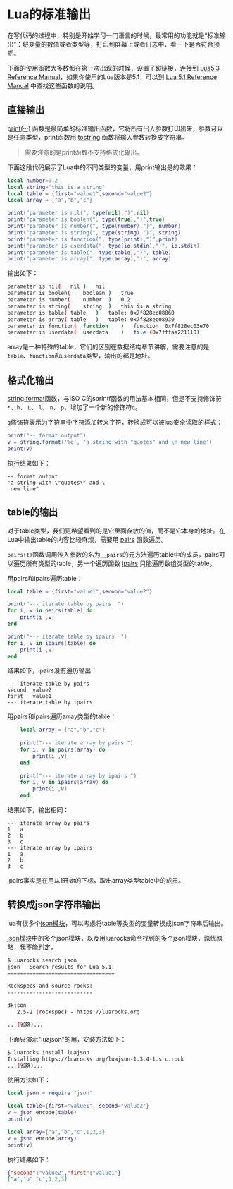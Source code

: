 # Lua的标准输出
<!-- toc -->

在写代码的过程中，特别是开始学习一门语言的时候，最常用的功能就是“标准输出”：将变量的数值或者类型等，打印到屏幕上或者日志中，看一下是否符合预期。

下面的使用函数大多数都在第一次出现的时候，设置了超链接，连接到 [Lua5.3 Reference Manual](https://www.lua.org/manual/5.3/)，如果你使用的Lua版本是5.1，可以到 [Lua 5.1 Reference Manual](https://www.lua.org/manual/5.1/) 中查找这些函数的说明。

## 直接输出

[print\(···\)](https://www.lua.org/manual/5.3/manual.html#pdf-print) 函数是最简单的标准输出函数，它将所有出入参数打印出来，参数可以是任意类型，print函数用 [tostring](https://www.lua.org/manual/5.3/manual.html#pdf-tostring) 函数将输入参数转换成字符串。

>需要注意的是print函数不支持格式化输出。

下面这段代码展示了Lua中的不同类型的变量，用print输出是的效果：

```lua
local number=0.2
local string="this is a string"
local table = {first="value1",second="value2"}
local array = {"a","b","c"}

print("parameter is nil(", type(nil),")",nil)
print("parameter is boolen(", type(true),")",true)
print("parameter is number(", type(number),")", number)
print("parameter is string(", type(string),")", string)
print("parameter is function(", type(print),")",print)
print("parameter is userdata(", type(io.stdin),")", io.stdin)
print("parameter is table(", type(table),")", table)
print("parameter is array(", type(array),")", array)
```

输出如下：

```sh
parameter is nil(	nil	)	nil
parameter is boolen(	boolean	)	true
parameter is number(	number	)	0.2
parameter is string(	string	)	this is a string
parameter is table(	table	)	table: 0x7f828ec08860
parameter is array(	table	)	table: 0x7f828ec08930
parameter is function(	function	)	function: 0x7f828ec03e70
parameter is userdata(	userdata	)	file (0x7fffaa221110)
```

array是一种特殊的table，它们的区别在数据结构章节讲解，需要注意的是`table`、`function`和`userdata`类型，输出的都是地址。

## 格式化输出

[string.format](https://www.lua.org/manual/5.3/manual.html#pdf-string.format)函数，与ISO C的sprintf函数的用法基本相同，但是不支持修饰符`*`、`h`、 `L`、 `l`、 `n`、 `p`，增加了一个新的修饰符`q`。

`q`修饰符表示为字符串中字符添加转义字符，转换成可以被lua安全读取的样式：

```lua
print("-- format output")
v = string.format('%q', 'a string with "quotes" and \n new line')
print(v)
```

执行结果如下：

	-- format output
	"a string with \"quotes\" and \
	 new line"

## table的输出

对于table类型，我们更希望看到的是它里面存放的值，而不是它本身的地址。在Lua中输出table的内容比较麻烦，需要用 [pairs](https://www.lua.org/manual/5.3/manual.html#pdf-pairs) 函数遍历。

`pairs(t)`函数调用传入参数的名为`__pairs`的元方法遍历table中的成员，pairs可以遍历所有类型的table，另一个遍历函数 [ipairs](https://www.lua.org/manual/5.3/manual.html#pdf-ipairs) 只能遍历数组类型的table。

用pairs和ipairs遍历table：

```lua
local table = {first="value1",second="value2"}

print("--- iterate table by pairs  ")
for i, v in pairs(table) do
    print(i ,v)
end

print("--- iterate table by ipairs  ")
for i, v in ipairs(table) do
    print(i ,v)
end
```

结果如下，ipairs没有遍历输出：

	--- iterate table by pairs
	second	value2
	first	value1
	--- iterate table by ipairs

用pairs和ipairs遍历array类型的table：

```lua
	local array = {"a","b","c"}
	
	print("--- iterate array by pairs ")
	for i, v in pairs(array) do
	    print(i ,v)
	end
	
	print("--- iterate array by ipairs ")
	for i, v in ipairs(array) do
	    print(i ,v)
	end
```

结果如下，输出相同：

	--- iterate array by pairs 
	1	a
	2	b
	3	c
	--- iterate array by ipairs 
	1	a
	2	b
	3	c

ipairs事实是在用从1开始的下标，取出array类型table中的成员。


## 转换成json字符串输出

lua有很多个[json模块](http://lua-users.org/wiki/JsonModules)，可以考虑将table等类型的变量转换成json字符串后输出。

[json模块](http://lua-users.org/wiki/JsonModules)中的多个json模块，以及用luarocks命令找到的多个json模块，孰优孰略，我不能判定，

```bash
$ luarocks search json
json - Search results for Lua 5.1:
==================================

Rockspecs and source rocks:
---------------------------

dkjson
   2.5-2 (rockspec) - https://luarocks.org

...(省略)...
```

下面只演示"luajson"的用，安装方法如下：

```bash
$ luarocks install luajson
Installing https://luarocks.org/luajson-1.3.4-1.src.rock
...(省略)...
```

使用方法如下：

```lua
local json = require "json"

local table={first="value1", second="value2"}
v = json.encode(table)
print(v)

local array={"a","b","c",1,2,3}
v = json.encode(array)
print(v)
```

执行结果如下：

```json
{"second":"value2","first":"value1"}
["a","b","c",1,2,3]
```
